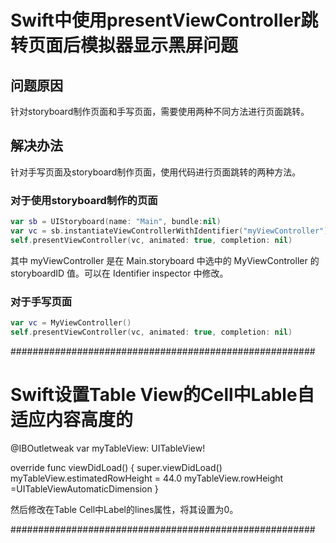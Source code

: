 # Swift中使用presentViewController跳转页面后模拟器显示黑屏问题

## 问题原因
针对storyboard制作页面和手写页面，需要使用两种不同方法进行页面跳转。

## 解决办法
针对手写页面及storyboard制作页面，使用代码进行页面跳转的两种方法。

### 对于使用storyboard制作的页面
``` swift
var sb = UIStoryboard(name: "Main", bundle:nil)
var vc = sb.instantiateViewControllerWithIdentifier("myViewController") as MyViewController
self.presentViewController(vc, animated: true, completion: nil)
```
其中 myViewController 是在 Main.storyboard 中选中的 MyViewController 的 storyboardID 值。可以在 Identifier inspector 中修改。


### 对于手写页面
``` swift
var vc = MyViewController()
self.presentViewController(vc, animated: true, completion: nil)
```

#######################################################
# Swift设置Table View的Cell中Lable自适应内容高度的

@IBOutletweak var myTableView: UITableView!

override func viewDidLoad() {
    super.viewDidLoad()
    myTableView.estimatedRowHeight = 44.0
    myTableView.rowHeight =UITableViewAutomaticDimension
}

然后修改在Table Cell中Label的lines属性，将其设置为0。

#######################################################


